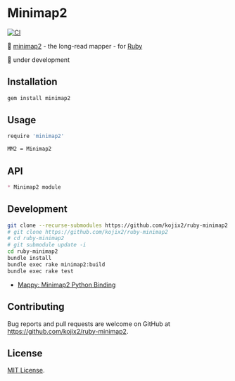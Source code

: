 # Minimap2

[![CI](https://github.com/kojix2/ruby-minimap2/workflows/CI/badge.svg)](https://github.com/kojix2/ruby-minimap2/actions)

:dna: [minimap2](https://github.com/lh3/minimap2) - the long-read mapper - for [Ruby](https://github.com/ruby/ruby)

:construction: under development

## Installation

```sh
gem install minimap2
```

## Usage

```sh
require 'minimap2'

MM2 = Minimap2
```

## API

```markdown
* Minimap2 module
```

## Development

```sh
git clone --recurse-submodules https://github.com/kojix2/ruby-minimap2
# git clone https://github.com/kojix2/ruby-minimap2
# cd ruby-minimap2
# git submodule update -i
cd ruby-minimap2
bundle install
bundle exec rake minimap2:build
bundle exec rake test
```

* [Mappy: Minimap2 Python Binding](https://github.com/lh3/minimap2/tree/master/python)

## Contributing

Bug reports and pull requests are welcome on GitHub at https://github.com/kojix2/ruby-minimap2.

## License

[MIT License](https://opensource.org/licenses/MIT).
